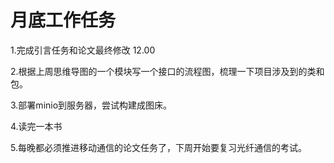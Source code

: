 # 月底工作任务

1.完成引言任务和论文最终修改 12.00

2.根据上周思维导图的一个模块写一个接口的流程图，梳理一下项目涉及到的类和包。

3.部署minio到服务器，尝试构建成图床。

4.读完一本书

5.每晚都必须推进移动通信的论文任务了，下周开始要复习光纤通信的考试。
